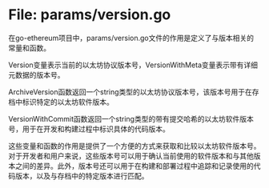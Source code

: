 # File: params/version.go

在go-ethereum项目中，params/version.go文件的作用是定义了与版本相关的常量和函数。

Version变量表示当前的以太坊协议版本号，VersionWithMeta变量表示带有详细元数据的版本号。

ArchiveVersion函数返回一个string类型的以太坊协议版本号，该版本号用于在存档中标识特定的以太坊软件版本。

VersionWithCommit函数返回一个string类型的带有提交哈希的以太坊软件版本号，用于在开发和构建过程中标识具体的代码版本。

这些变量和函数的作用是提供了一个方便的方式来获取和比较以太坊软件版本号。对于开发者和用户来说，这些版本号可以用于确认当前使用的软件版本和与其他版本之间的差异。此外，版本号还可以用于在构建和部署过程中追踪和记录使用的代码版本，以及与存档中的特定版本进行匹配。

